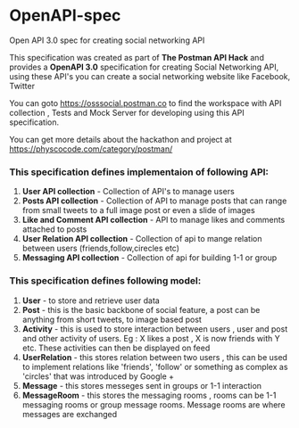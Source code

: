 # OpenAPI-spec
Open API 3.0 spec for creating social networking API

This specification was created as part of **The Postman API Hack** and provides a **OpenAPI 3.0** specification for creating Social Networking API, using these API's you can create a social networking website like Facebook, Twitter

You can goto https://osssocial.postman.co to find the workspace with API collection , Tests and Mock Server for developing using this API specification. 

You can get more details about the hackathon and project at https://physcocode.com/category/postman/

### This specification defines implementaion of following API:
1) **User API collection** - Collection of API's to manage users
2) **Posts API collection** - Collection of API to manage posts that can range from small tweets to a full image post or even a slide of images
3) **Like and Comment API collection** - API to manage likes and comments attached to posts
4) **User Relation API collection** - Collection of api to mange relation between users (friends,follow,cirecles etc)
5) **Messaging API collection** - Collection of api for building 1-1 or group

### This specification defines following model:
1) **User** - to store and retrieve user data
2) **Post** - this is the basic backbone of social feature, a post can be anything from short tweets, to image based post 
3) **Activity** - this is used to store interaction between users , user and post and other activity of users. Eg : X likes a post , X is now friends with Y etc. These activities can then be displayed on feed
4) **UserRelation** - this stores relation between two users , this can be used to implement relations like 'friends', 'follow' or something as complex as 'circles' that was introduced by Google +
5) **Message** - this stores messeges sent in groups or 1-1 interaction
6) **MessageRoom** - this stores the messaging rooms , rooms can be 1-1 messaging rooms or group message rooms. Message rooms are where messages are exchanged
